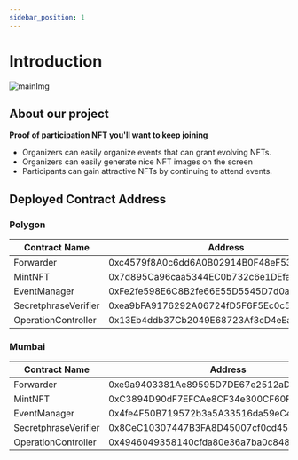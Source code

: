```yaml
---
sidebar_position: 1
---
```


# Introduction

![mainImg](https://user-images.githubusercontent.com/35390466/177026194-28ace142-0ba0-4360-8a48-6fd614fed91f.png)

## About our project

**Proof of participation NFT you'll want to keep joining**

- Organizers can easily organize events that can grant evolving NFTs.
- Organizers can easily generate nice NFT images on the screen
- Participants can gain attractive NFTs by continuing to attend events.

## Deployed Contract Address

### Polygon

| Contract Name        | Address                                    |
| -------------------- | ------------------------------------------ |
| Forwarder            | 0xc4579f8A0c6dd6A0B02914B0F48eF53f4d740980 |
| MintNFT              | 0x7d895Ca96caa5344EC0b732c6e1DEfa560671e14 |
| EventManager         | 0xFe2fe598E6C8B2fe66E55D5545D7d0aE4d52fCA1 |
| SecretphraseVerifier | 0xea9bFA9176292A06724fD5F6F5Ec0c5f9F7AFea3 |
| OperationController  | 0x13Eb4ddb37Cb2049E68723Af3cD4eEa2c50BD451 |

### Mumbai

| Contract Name        | Address                                    |
| -------------------- | ------------------------------------------ |
| Forwarder            | 0xe9a9403381Ae89595D7DE67e2512aDb914F17DA7 |
| MintNFT              | 0xC3894D90dF7EFCAe8CF34e300CF60FF29Db9a868 |
| EventManager         | 0x4fe4F50B719572b3a5A33516da59eC43F51F4A45 |
| SecretphraseVerifier | 0x8CeC10307447B3FA8D45007cf0cd45e9139EFEac |
| OperationController  | 0x4946049358140cfda80e36a7ba0c84871b964e3e |